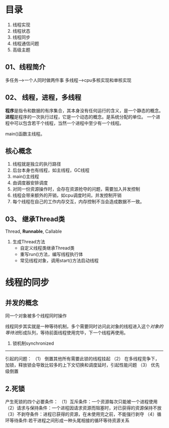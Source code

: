 目录
=======
1. 线程实现
2. 线程状态
3. 线程同步
4. 线程通信问题
5. 高级主题

01、线程简介
-------------------
多任务-->一个人同时做两件事
多线程-->cpu多核实现和单核实现

02、 线程，进程，多线程
------------------------
**程序**是指令和数据的有序集合，其本身没有任何运行的含义，是一个静态的概念。
**进程**是程序的一次执行过程，它是一个动态的概念。是系统分配的单位。
一个进程中可以包含若干个线程，当然一个进程中至少有一个线程。

main()函数主线程。

核心概念
------------
1. 线程就是独立的执行路径
2. 后台本身也有线程，如主线程，GC线程
3. main()主线程
4. 由调度器安排调度
5. 对同一份资源操作时，会存在资源抢夺的问题，需要加入并发控制
6. 线程会带来额外的开销，如cpu调度时间，并发控制开销
7. 每个线程在自己的工作内存交互，内存控制不当会造成数据不一致。


03、 继承Thread类
----------------------
Thread, **Runnable**, Callable
1. 生成Thread方法
	* 自定义线程类继承Thread类
	* 重写run()方法，编写线程执行体
	* 常见线程对象，调用start()方法启动线程




线程的同步
============

并发的概念
-----------
同一个对象被多个线程同时操作

线程同步其实就是一种等待机制，多个需要同时访问此对象的线程进入这个*对象的等待池*形成队列，等待前面线程使用完毕，下一个线程再使用。

1. 锁机制synchronized
--------------------
引起的问题：
（1） 倒置其他所有需要此锁的线程挂起
（2） 在多线程竞争下，加锁，释放锁会导致比较多的上下文切换和调度延时，引起性能问题
（3） 优先级倒置



2.死锁
----------------
产生死锁的四个必要条件：
（1）互斥条件：一个资源每次只能被一个进程使用
（2）请求与保持条件：一个进程因请求资源而阻塞时，对已获得的资源保持不放
（3）不剥夺条件：进程已获得的资源，在未使用完之前，不能强行剥夺
（4）循环等待条件:若干进程之间形成一种头尾相接的循环等待资源关系


